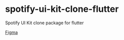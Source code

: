 # spotify-ui-kit-clone-flutter
Spotify UI Kit clone package for flutter


[Figma](https://www.figma.com/design/LpwPzOUkkWdJK0qRYXsSLi/Spotify---iOS-UI-Kit-2024--Community-?node-id=5-31&p=f&t=onrQxzoRbX6SezaI-0)
